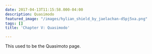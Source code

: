 ```yaml
---
date: 2017-04-13T11:15:58.000-04:00
description: Quasimodo
featured_image: "/images/hylian_shield_by_jaelachan-d5pj5xa.png"
tags: []
title: 'Chapter V: Quasimodo'

---
```

This used to be the Quasimoto page. 